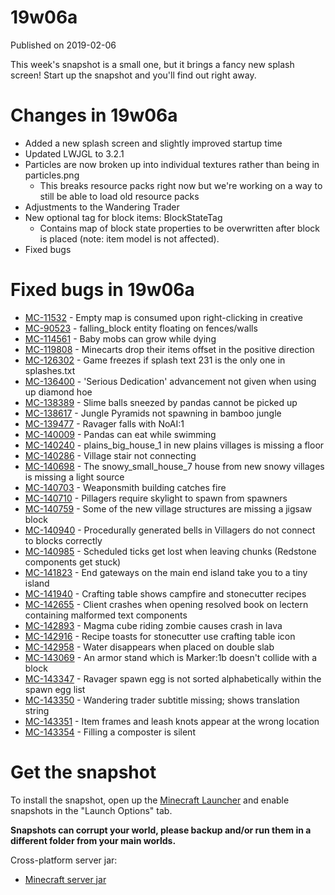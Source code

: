 # 19w06a
Published on 2019-02-06

This week's snapshot is a small one, but it brings a fancy new splash screen!
Start up the snapshot and you'll find out right away.

# Changes in 19w06a

  * Added a new splash screen and slightly improved startup time
  * Updated LWJGL to 3.2.1
  * Particles are now broken up into individual textures rather than being in particles.png
    * This breaks resource packs right now but we're working on a way to still be able to load old resource packs
  * Adjustments to the Wandering Trader
  * New optional tag for block items: BlockStateTag
    * Contains map of block state properties to be overwritten after block is placed (note: item model is not affected).
  * Fixed bugs

# Fixed bugs in 19w06a

  * [MC-11532](https://bugs.mojang.com/browse/MC-11532) \- Empty map is consumed upon right-clicking in creative
  * [MC-90523](https://bugs.mojang.com/browse/MC-90523) \- falling_block entity floating on fences/walls
  * [MC-114561](https://bugs.mojang.com/browse/MC-114561) \- Baby mobs can grow while dying
  * [MC-119808](https://bugs.mojang.com/browse/MC-119808) \- Minecarts drop their items offset in the positive direction
  * [MC-126302](https://bugs.mojang.com/browse/MC-126302) \- Game freezes if splash text 231 is the only one in splashes.txt
  * [MC-136400](https://bugs.mojang.com/browse/MC-136400) \- 'Serious Dedication' advancement not given when using up diamond hoe
  * [MC-138389](https://bugs.mojang.com/browse/MC-138389) \- Slime balls sneezed by pandas cannot be picked up
  * [MC-138617](https://bugs.mojang.com/browse/MC-138617) \- Jungle Pyramids not spawning in bamboo jungle
  * [MC-139477](https://bugs.mojang.com/browse/MC-139477) \- Ravager falls with NoAI:1
  * [MC-140009](https://bugs.mojang.com/browse/MC-140009) \- Pandas can eat while swimming
  * [MC-140240](https://bugs.mojang.com/browse/MC-140240) \- plains_big_house_1 in new plains villages is missing a floor
  * [MC-140286](https://bugs.mojang.com/browse/MC-140286) \- Village stair not connecting
  * [MC-140698](https://bugs.mojang.com/browse/MC-140698) \- The snowy_small_house_7 house from new snowy villages is missing a light source
  * [MC-140703](https://bugs.mojang.com/browse/MC-140703) \- Weaponsmith building catches fire
  * [MC-140710](https://bugs.mojang.com/browse/MC-140710) \- Pillagers require skylight to spawn from spawners
  * [MC-140759](https://bugs.mojang.com/browse/MC-140759) \- Some of the new village structures are missing a jigsaw block
  * [MC-140940](https://bugs.mojang.com/browse/MC-140940) \- Procedurally generated bells in Villagers do not connect to blocks correctly
  * [MC-140985](https://bugs.mojang.com/browse/MC-140985) \- Scheduled ticks get lost when leaving chunks (Redstone components get stuck)
  * [MC-141823](https://bugs.mojang.com/browse/MC-141823) \- End gateways on the main end island take you to a tiny island
  * [MC-141940](https://bugs.mojang.com/browse/MC-141940) \- Crafting table shows campfire and stonecutter recipes
  * [MC-142655](https://bugs.mojang.com/browse/MC-142655) \- Client crashes when opening resolved book on lectern containing malformed text components
  * [MC-142893](https://bugs.mojang.com/browse/MC-142893) \- Magma cube riding zombie causes crash in lava
  * [MC-142916](https://bugs.mojang.com/browse/MC-142916) \- Recipe toasts for stonecutter use crafting table icon
  * [MC-142958](https://bugs.mojang.com/browse/MC-142958) \- Water disappears when placed on double slab
  * [MC-143069](https://bugs.mojang.com/browse/MC-143069) \- An armor stand which is Marker:1b doesn't collide with a block
  * [MC-143347](https://bugs.mojang.com/browse/MC-143347) \- Ravager spawn egg is not sorted alphabetically within the spawn egg list
  * [MC-143350](https://bugs.mojang.com/browse/MC-143350) \- Wandering trader subtitle missing; shows translation string
  * [MC-143351](https://bugs.mojang.com/browse/MC-143351) \- Item frames and leash knots appear at the wrong location
  * [MC-143354](https://bugs.mojang.com/browse/MC-143354) \- Filling a composter is silent

# Get the snapshot

To install the snapshot, open up the [Minecraft Launcher](/download) and
enable snapshots in the "Launch Options" tab.

**Snapshots can corrupt your world, please backup and/or run them in a
different folder from your main worlds.**

Cross-platform server jar:

  * [Minecraft server jar](https://launcher.mojang.com/v1/objects/20c069d373e77265aaeeedb733f7051e294325a3/server.jar)


